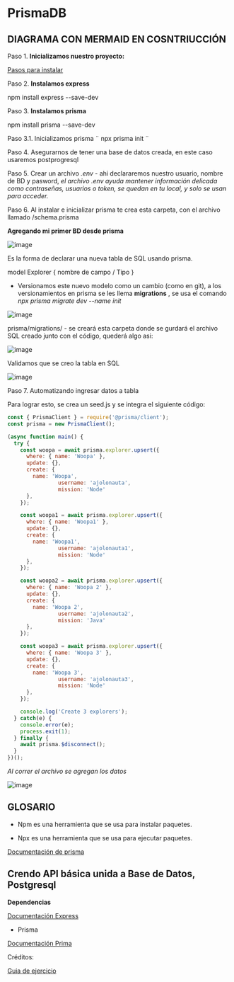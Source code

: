 # PrismaDB

## DIAGRAMA CON MERMAID EN COSNTRIUCCIÓN


Paso 1. __Inicializamos nuestro proyecto:__

[Pasos para instalar](https://aliciagaona.github.io/my_launchx_blog/posts/pasosparainicializarnodejs/)

Paso 2. __Instalamos express__

npm install express --save-dev

Paso 3. __Instalamos prisma__

npm install prisma --save-dev

Paso 3.1. Inicializamos prisma ¨ npx prisma init ¨

Paso 4. Asegurarnos de tener una base de datos creada, en este caso usaremos postprogresql


Paso 5. Crear un archivo  _.env_ - ahi declararemos nuestro usuario, nombre de BD y pasword, _el archivo .env ayuda mantener información delicada como contraseñas, usuarios o token, se quedan en tu local, y solo se usan para acceder._


Paso 6. Al instalar e inicializar prisma te crea esta carpeta, con el archivo llamado /schema.prisma


__Agregando mi primer BD desde prisma__


![image](https://user-images.githubusercontent.com/99162884/168946441-da775974-83cd-4e00-9775-cc02048209c2.png)

Es la forma de declarar una nueva tabla de SQL usando prisma.

model Explorer {
  nombre de campo / Tipo 
}

 - Versionamos este nuevo modelo como un cambio (como en git), a los versionamientos en prisma  se les llema  __migrations__ , se usa el comando _npx prisma migrate dev --name init_


![image](https://user-images.githubusercontent.com/99162884/168948404-b5183f77-a04f-4fb2-b8d0-347fd6461915.png)


prisma/migrations/ - se creará esta carpeta donde se gurdará el archivo  SQL creado junto con el código, quederá algo asi:

![image](https://user-images.githubusercontent.com/99162884/168948770-9917d6a6-0f85-491c-a420-1d75dcc3ecfa.png)


Validamos que se creo la tabla en SQL


![image](https://user-images.githubusercontent.com/99162884/168952660-9012dee3-5416-4340-bbb2-479572c08168.png)


Paso 7. Automatizando ingresar datos a tabla

Para lograr esto, se crea un seed.js  y se integra el siguiente código:

```js
const { PrismaClient } = require('@prisma/client');
const prisma = new PrismaClient();

(async function main() {
  try {
    const woopa = await prisma.explorer.upsert({
      where: { name: 'Woopa' },
      update: {},
      create: {
        name: 'Woopa',
				username: 'ajolonauta',
				mission: 'Node'
      },
    });

    const woopa1 = await prisma.explorer.upsert({
      where: { name: 'Woopa1' },
      update: {},
      create: {
        name: 'Woopa1',
				username: 'ajolonauta1',
				mission: 'Node'
      },
    });

    const woopa2 = await prisma.explorer.upsert({
      where: { name: 'Woopa 2' },
      update: {},
      create: {
        name: 'Woopa 2',
				username: 'ajolonauta2',
				mission: 'Java'
      },
    });

    const woopa3 = await prisma.explorer.upsert({
      where: { name: 'Woopa 3' },
      update: {},
      create: {
        name: 'Woopa 3',
				username: 'ajolonauta3',
				mission: 'Node'
      },
    });

    console.log('Create 3 explorers');
  } catch(e) {
    console.error(e);
    process.exit(1);
  } finally {
    await prisma.$disconnect();
  }
})();

```
_Al correr el archivo se agregan los datos_

![image](https://user-images.githubusercontent.com/99162884/168955870-c917e736-3bb1-45eb-99c6-4c3d38dac009.png)


## GLOSARIO

- Npm es una herramienta que se usa para instalar paquetes.

- Npx es una herramienta que se usa para ejecutar paquetes.

[Documentación de prisma](https://www.prisma.io/docs/concepts/components/prisma-schema)


## Crendo API básica unida a Base de Datos, Postgresql

__Dependencias__

[Documentación Express](https://expressjs.com/es/)

- Prisma

[Documentación Prima](https://www.prisma.io/docs/concepts/components/prisma-schema)


Créditos:

[Guia de ejercicio](https://github.com/LaunchX-InnovaccionVirtual/MissionNodeJS/blob/main/semanas/semana_5/prismadb.md)
